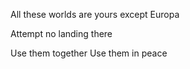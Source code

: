 All these worlds are yours 
except Europa

Attempt no landing there

Use them together 
Use them in peace
